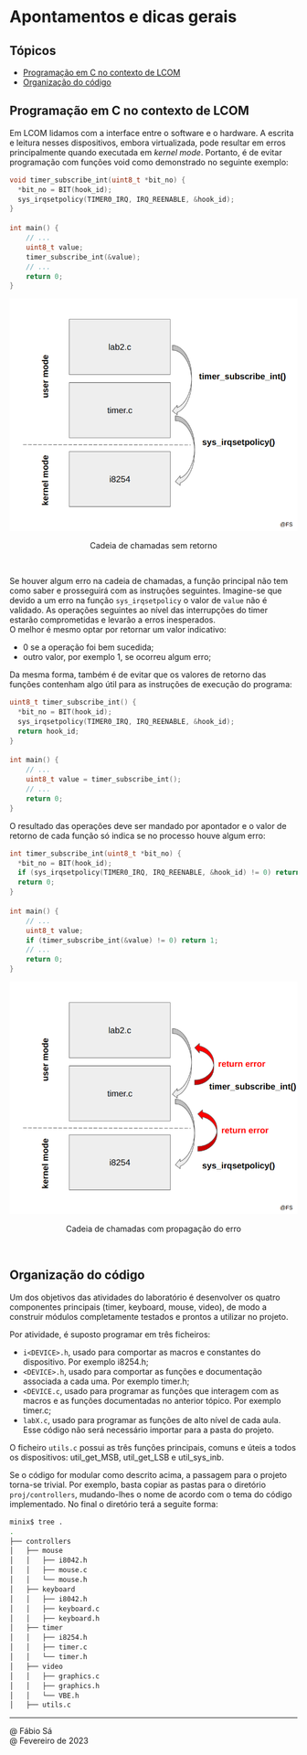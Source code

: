# Apontamentos e dicas gerais

## Tópicos 

- [Programação em C no contexto de LCOM](#programação-em-c-no-contexto-de-lcom)
- [Organização do código](#organização-do-código)

## Programação em C no contexto de LCOM

Em LCOM lidamos com a interface entre o software e o hardware. A escrita e leitura nesses dispositivos, embora virtualizada, pode resultar em erros principalmente quando executada em *kernel mode*. Portanto, é de evitar programação com funções void como demonstrado no seguinte exemplo:

```c
void timer_subscribe_int(uint8_t *bit_no) {
  *bit_no = BIT(hook_id); 
  sys_irqsetpolicy(TIMER0_IRQ, IRQ_REENABLE, &hook_id);
}

int main() {
    // ...
    uint8_t value;
    timer_subscribe_int(&value);
    // ...
    return 0;
}
```

<p align="center">
  <img src="../Images/Call.png">
  <p align="center">Cadeia de chamadas sem retorno</p>
</p><br>

Se houver algum erro na cadeia de chamadas, a função principal não tem como saber e prosseguirá com as instruções seguintes. Imagine-se que devido a um erro na função `sys_irqsetpolicy` o valor de `value` não é validado. As operações seguintes ao nível das interrupções do timer estarão comprometidas e levarão a erros inesperados. <br>
O melhor é mesmo optar por retornar um valor indicativo:
- 0 se a operação foi bem sucedida;
- outro valor, por exemplo 1, se ocorreu algum erro;

Da mesma forma, também é de evitar que os valores de retorno das funções contenham algo útil para as instruções de execução do programa:

```c
uint8_t timer_subscribe_int() {
  *bit_no = BIT(hook_id); 
  sys_irqsetpolicy(TIMER0_IRQ, IRQ_REENABLE, &hook_id);
  return hook_id;
}

int main() {
    // ...
    uint8_t value = timer_subscribe_int();
    // ...
    return 0;
}
```

O resultado das operações deve ser mandado por apontador e o valor de retorno de cada função só indica se no processo houve algum erro:

```c
int timer_subscribe_int(uint8_t *bit_no) {
  *bit_no = BIT(hook_id); 
  if (sys_irqsetpolicy(TIMER0_IRQ, IRQ_REENABLE, &hook_id) != 0) return 1;
  return 0;
}

int main() {
    // ...
    uint8_t value;
    if (timer_subscribe_int(&value) != 0) return 1;
    // ...
    return 0;
}
```

<p align="center">
  <img src="../Images/CallErrors.png">
  <p align="center">Cadeia de chamadas com propagação do erro</p>
</p><br>

## Organização do código

Um dos objetivos das atividades do laboratório é desenvolver os quatro componentes principais (timer, keyboard, mouse, video), de modo a construir módulos completamente testados e prontos a utilizar no projeto.

Por atividade, é suposto programar em três ficheiros:

- `i<DEVICE>.h`, usado para comportar as macros e constantes do dispositivo. Por exemplo i8254.h;
- `<DEVICE>.h`, usado para comportar as funções e documentação associada a cada uma. Por exemplo timer.h;
- `<DEVICE.c`, usado para programar as funções que interagem com as macros e as funções documentadas no anterior tópico. Por exemplo timer.c;
- `labX.c`, usado para programar as funções de alto nível de cada aula. Esse código não será necessário importar para a pasta do projeto.

O ficheiro `utils.c` possui as três funções principais, comuns e úteis a todos os dispositivos: util_get_MSB, util_get_LSB e util_sys_inb.

Se o código for modular como descrito acima, a passagem para o projeto torna-se trivial. Por exemplo, basta copiar as pastas para o diretório `proj/controllers`, mudando-lhes o nome de acordo com o tema do código implementado. No final o diretório terá a seguite forma:

```bash
minix$ tree .
.
├── controllers
│   ├── mouse
│   │   ├── i8042.h
│   │   ├── mouse.c
│   │   └── mouse.h
│   ├── keyboard
│   │   ├── i8042.h
│   │   ├── keyboard.c
│   │   ├── keyboard.h
│   ├── timer
│   │   ├── i8254.h
│   │   ├── timer.c
│   │   └── timer.h
│   ├── video
│   │   ├── graphics.c
│   │   ├── graphics.h
│   │   └── VBE.h
│   ├── utils.c
```

---

@ Fábio Sá <br>
@ Fevereiro de 2023
